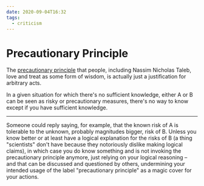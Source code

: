 ```yaml
---
date: 2020-09-04T16:32
tags:
  - criticism
---
```


# Precautionary Principle

The [precautionary principle](https://en.wikipedia.org/wiki/Precautionary_principle) that people, including Nassim Nicholas Taleb, love and treat as some form of wisdom, is actually just a justification for arbitrary acts.

In a given situation for which there's no sufficient knowledge, either A or B can be seen as risky or precautionary measures, there's no way to know except if you have sufficient knowledge.

---

Someone could reply saying, for example, that the known risk of A is tolerable to the unknown, probably magnitudes bigger, risk of B. Unless you know better or at least have a logical explanation for the risks of B (a thing "scientists" don't have because they notoriously dislike making logical claims), in which case you do know something and is not invoking the precautionary principle anymore, just relying on your logical reasoning – and that can be discussed and questioned by others, undermining your intended usage of the label "precautionary principle" as a magic cover for your actions.
